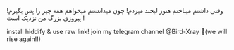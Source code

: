 وقتی داشتم میباختم هنوز لبخند میزدم! چون میدانستم میخواهم همه چیز را پس بگیرم! پیروزی بزرگ من نزدیک است !

install hiddify & use raw link!
join my telegram channel @Bird-Xray 🚀(we will rise again!!)
